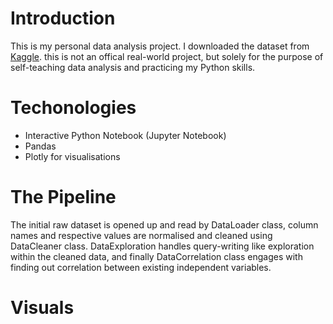 # Introduction
This is my personal data analysis project. I downloaded the dataset from <a href='' >Kaggle</a>. 
this is not an offical real-world project, but solely for the purpose of self-teaching data analysis and practicing my Python skills.


# Techonologies
- Interactive Python Notebook (Jupyter Notebook)
- Pandas
- Plotly for visualisations


# The Pipeline
The initial raw dataset is opened up and read by DataLoader class, column names and respective values are normalised and cleaned using DataCleaner class. DataExploration handles 
query-writing like exploration within the cleaned data, and finally DataCorrelation class engages with finding out correlation between existing independent variables.


# Visuals
